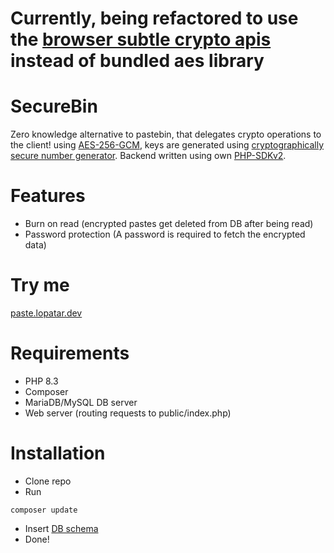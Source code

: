 # Currently, being refactored to use the [browser subtle crypto apis](https://developer.mozilla.org/en-US/docs/Web/API/SubtleCrypto/) instead of bundled aes library

# SecureBin

Zero knowledge alternative to pastebin, that delegates crypto operations to the client!
using [AES-256-GCM](https://developer.mozilla.org/en-US/docs/Web/API/SubtleCrypto/encrypt#aes-gcm), keys are generated
using [cryptographically secure number generator](https://developer.mozilla.org/en-US/docs/Web/API/Crypto/getRandomValues).
Backend written using own [PHP-SDKv2](https://github.com/lopatar/PHP-SDKv2).

# Features

- Burn on read (encrypted pastes get deleted from DB after being read)
- Password protection (A password is required to fetch the encrypted data)

# Try me

[paste.lopatar.dev](https://paste.lopatar.dev)

# Requirements

- PHP 8.3
- Composer
- MariaDB/MySQL DB server
- Web server (routing requests to public/index.php)

# Installation

- Clone repo
- Run

```shell
composer update
```

- Insert [DB schema](https://github.com/lopatar/SecureBin/blob/master/db.sql)
- Done!
